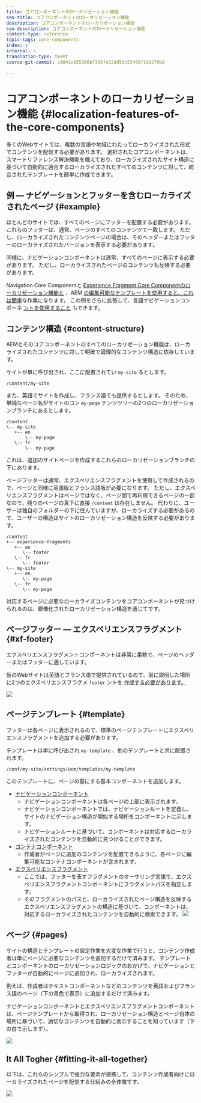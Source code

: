 ```yaml
---
title: コアコンポーネントのローカリゼーション機能
seo-title: コアコンポーネントのローカリゼーション機能
description: コアコンポーネントのローカリゼーション機能
seo-description: コアコンポーネントのローカリゼーション機能
content-type: reference
topic-tags: core-components
index: y
internal: n
translation-type: tm+mt
source-git-commit: c8041e855386b7195fe32dd5dc53458f1d8270b8

---
```



# コアコンポーネントのローカリゼーション機能 {#localization-features-of-the-core-components}

多くのWebサイトでは、複数の言語や地域にわたってローカライズされた形式でコンテンツを配信する必要があります。 選択されたコアコンポーネントは、スマートリファレンス解決機能を備えており、ローカライズされたサイト構造に基づいて自動的に適合するローカライズされたすべてのコンテンツに対して、統合されたテンプレートを簡単に作成できます。

## 例 — ナビゲーションとフッターを含むローカライズされたページ {#example}

ほとんどのサイトでは、すべてのページにフッターを配置する必要があります。 これらのフッターは、通常、ページのすべてのコンテンツで一致します。 ただし、ローカライズされたコンテンツページの場合は、そのヘッダーまたはフッターのローカライズされたバージョンを表示する必要があります。

同様に、ナビゲーションコンポーネントは通常、すべてのページに表示する必要があります。 ただし、ローカライズされたページのコンテンツも反映する必要があります。

Navigation Core Componentと [Experience Fragment Core Componentのローカリゼーション機能と](navigation.md) 、AEM [の編集可能なテンプレートを使用すると、これは簡単](experience-fragment.md)[](https://docs.adobe.com/content/help/en/experience-manager-64/authoring/siteandpage/templates.html)な作業になります。 この例をさらに拡張して、言語ナビゲーションコンポーネ [ントを使用すること](language-navigation.md) もできます。

## コンテンツ構造 {#content-structure}

AEMとそのコアコンポーネントのすべてのローカリゼーション機能は、ローカライズされたコンテンツに対して明確で論理的なコンテンツ構造に依存しています。

サイトが単に呼び出され、ここに配置されてい `my-site` るとします。

```
/content/my-site
```

また、英語でサイトを作成し、フランス語でも提供するとします。 そのため、単純なページ名がサイトのコン `my-page` テンツツリーの2つのローカリゼーションブランチにあるとします。

```
/content
\-- my-site
   +-- en
       \-- my-page
   \-- fr
       \-- my-page
```

これは、追加のサイトページを作成するこれらのローカリゼーションブランチの下にあります。

ページフッターは通常、エクスペリエンスフラグメントを使用して作成されるので、ページと同様に英語版とフランス語版が必要になります。 ただし、エクスペリエンスフラグメントはページではなく、ページ間で再利用できるページの一部なので、残りのページの真下に直接 `/content` は存在しません。 代わりに、ユーザーは独自のフォルダーの下に住んでいますが、ローカライズする必要があるので、ユーザーの構造はサイトのローカリゼーション構造を反映する必要があります。

```
/content
+-- experience-fragments
   +-- en
      \-- footer
   \-- fr
      \-- footer
\-- my-site
   +-- en
      \-- my-page
   \-- fr
      \-- my-page
```

対応するページに必要なローカライズコンテンツをコアコンポーネントが見つけられるのは、鏡像化されたローカリゼーション構造を通じてです。

## ページフッター — エクスペリエンスフラグメント {#xf-footer}

エクスペリエンスフラグメントコンポーネントは非常に柔軟で、ページのヘッダーまたはフッターに適しています。

仮のWebサイトは英語とフランス語で提供されているので、前に説明した場所に2つのエクスペリエンスフラグメ `footer` ントを [作成する必要があります。](#content-structure)

![](assets/screen-shot-2019-09-09-11.08.28.png)

## ページテンプレート {#template}

フッターは各ページに表示されるので、標準のページテンプレートにエクスペリエンスフラグメントを追加する必要があります。

テンプレートは単に呼び出され `my-template` 、他のテンプレートと共に配置されます。

```
/conf/my-site/settings/wcm/templates/my-template
```

このテンプレートに、ページの基にする基本コンポーネントを追加します。

* [ナビゲーションコンポーネント](navigation.md)
   * ナビゲーションコンポーネントは各ページの上部に表示されます。
   * ナビゲーションコンポーネントでは、ナビゲーションルートを定義し、サイトのナビゲーション構造が開始する場所をコンポーネントに示します。
   * ナビゲーションルートに基づいて、コンポーネントは対応するローカライズされたコンテンツを自動的に見つけることができます。
* [コンテナコンポーネント](container.md)
   * 作成者がページに追加のコンテンツを配置できるように、各ページに編集可能なコンテナコンポーネントが含まれます。
* [エクスペリエンスフラグメント](experience-fragment.md)
   * ここでは、フッターを表すフラグメントのオーサリング言語で、エクスペリエンスフラグメントコンポーネントにフラグメントパスを指定します。
   * そのフラグメントのパスと、ローカライズされたページ構造を反映するエクスペリエンスフラグメントの構造に基づいて、コンポーネントは、対応するローカライズされたコンテンツを自動的に検索できます。
   ![](assets/screen-shot-2019-09-09-11.20.10.png)

## ページ {#pages}

サイトの構造とテンプレートの設定作業を大変な作業で行うと、コンテンツ作成者は単にページに必要なコンテンツを追加するだけで済みます。 テンプレートとコンポーネントのローカリゼーションロジックのおかげで、ナビゲーションとフッターが自動的にページに追加され、ローカライズされます。

例えば、作成者はテキストコンポーネントなどのコンテンツを英語およびフランス語のページ（下の青色で表示）に追加するだけで済みます。

ナビゲーションコンポーネントとエクスペリエンスフラグメントコンポーネントは、ページテンプレートから取得され、ローカリゼーション構造とページ自体の場所に基づいて、適切なコンテンツを自動的に表示することを知っています（下の白で示します）。

![](assets/screen-shot-2019-09-09-11.22.14.png)

## It All Togher {#fitting-it-all-together}

以下は、これらのシンプルで強力な要素が連携して、コンテンツ作成者向けにローカライズされたページを配信する仕組みの全体像です。

![](assets/screen-shot-2019-09-09-11.27.58.png)
